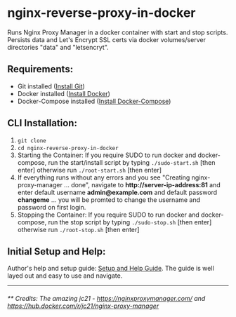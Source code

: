 # nginx-reverse-proxy-in-docker

Runs Nginx Proxy Manager in a docker container with start and stop scripts.  Persists data and Let's Encrypt SSL certs via docker volumes/server directories "data" and "letsencryt".

## Requirements:

* Git installed ([Install Git](https://git-scm.com/book/en/v2/Getting-Started-Installing-Git))
* Docker installed ([Install Docker](https://docs.docker.com/get-docker/))
* Docker-Compose installed ([Install Docker-Compose](https://docs.docker.com/compose/install/))

## CLI Installation:

1. `git clone `
2. `cd nginx-reverse-proxy-in-docker`
3. Starting the Container:  If you require SUDO to run docker and docker-compose, run the start/install script by typing `./sudo-start.sh` [then enter] otherwise run `./root-start.sh` [then enter]
4. If everything runs without any errors and you see "Creating nginx-proxy-manager ... done", navigate to **http://server-ip-address:81** and enter default username **admin&commat;example.com** and default password **changeme** ... you will be promted to change the username and password on first login.
5. Stopping the Container:  If you require SUDO to run docker and docker-compose, run the stop script by typing `./sudo-stop.sh` [then enter] otherwise run `./root-stop.sh` [then enter]

## Initial Setup and Help:

Author's help and setup  guide: [Setup and Help Guide](https://nginxproxymanager.com/guide/#project-goal).  The guide is well layed out and easy to use and navigate.

---
###### ** Credits: The amazing jc21 - https://nginxproxymanager.com/ and https://hub.docker.com/r/jc21/nginx-proxy-manager
